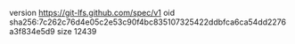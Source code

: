 version https://git-lfs.github.com/spec/v1
oid sha256:7c262c76d4e05c2e53c90f4bc835107325422ddbfca6ca54dd2276a3f834e5d9
size 12439
